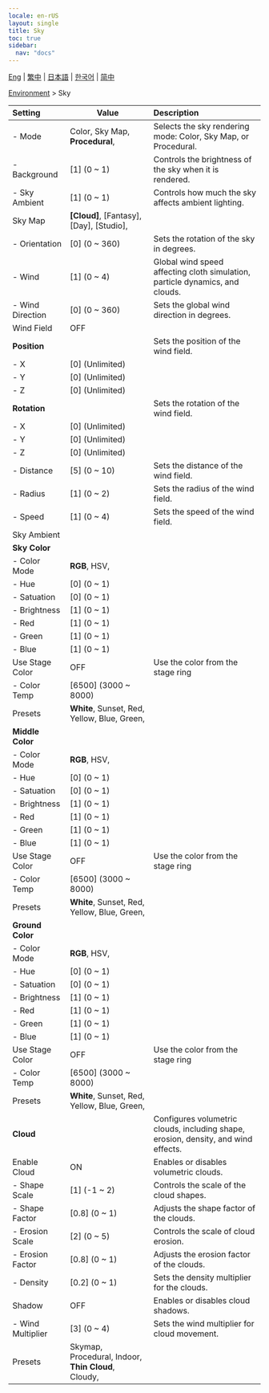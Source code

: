 ```yaml
---
locale: en-rUS
layout: single
title: Sky
toc: true
sidebar:
  nav: "docs"
---
```

[Eng](/dancexr/menu/2025.4/scene/sky) | [繁中](/tw/dancexr/menu/2025.4/scene/sky) | [日本語](/jp/dancexr/menu/2025.4/scene/sky) | [한국어](/kr/dancexr/menu/2025.4/scene/sky) | [简中](/zh/dancexr/menu/2025.4/scene/sky)

[Environment](../menu#Environment) > Sky



| Setting | Value | Description |
| :--- | --- | :--- |
|- Mode | Color, Sky Map, **Procedural**,  | Selects the sky rendering mode: Color, Sky Map, or Procedural.
|- Background | [1] (0 ~ 1) | Controls the brightness of the sky when it is rendered.
|- Sky Ambient | [1] (0 ~ 1) | Controls how much the sky affects ambient lighting.
| Sky Map | **[Cloud]**, [Fantasy], [Day], [Studio],  |  |
|- Orientation | [0] (0 ~ 360) | Sets the rotation of the sky in degrees.
|- Wind | [1] (0 ~ 4) | Global wind speed affecting cloth simulation, particle dynamics, and clouds.
|- Wind Direction | [0] (0 ~ 360) | Sets the global wind direction in degrees.
| Wind Field | OFF | 
|**Position** | | Sets the position of the wind field.
|- X | [0] (Unlimited) | 
|- Y | [0] (Unlimited) | 
|- Z | [0] (Unlimited) | 
|**Rotation** | | Sets the rotation of the wind field.
|- X | [0] (Unlimited) | 
|- Y | [0] (Unlimited) | 
|- Z | [0] (Unlimited) | 
|- Distance | [5] (0 ~ 10) | Sets the distance of the wind field.
|- Radius | [1] (0 ~ 2) | Sets the radius of the wind field.
|- Speed | [1] (0 ~ 4) | Sets the speed of the wind field.
| Sky Ambient || 
|**Sky Color** | | 
|- Color Mode | **RGB**, HSV,  | 
|- Hue | [0] (0 ~ 1) | 
|- Satuation | [0] (0 ~ 1) | 
|- Brightness | [1] (0 ~ 1) | 
|- Red | [1] (0 ~ 1) | 
|- Green | [1] (0 ~ 1) | 
|- Blue | [1] (0 ~ 1) | 
| Use Stage Color | OFF | Use the color from the stage ring
|- Color Temp | [6500] (3000 ~ 8000) | 
| Presets | **White**, Sunset, Red, Yellow, Blue, Green,  |  |
|**Middle Color** | | 
|- Color Mode | **RGB**, HSV,  | 
|- Hue | [0] (0 ~ 1) | 
|- Satuation | [0] (0 ~ 1) | 
|- Brightness | [1] (0 ~ 1) | 
|- Red | [1] (0 ~ 1) | 
|- Green | [1] (0 ~ 1) | 
|- Blue | [1] (0 ~ 1) | 
| Use Stage Color | OFF | Use the color from the stage ring
|- Color Temp | [6500] (3000 ~ 8000) | 
| Presets | **White**, Sunset, Red, Yellow, Blue, Green,  |  |
|**Ground Color** | | 
|- Color Mode | **RGB**, HSV,  | 
|- Hue | [0] (0 ~ 1) | 
|- Satuation | [0] (0 ~ 1) | 
|- Brightness | [1] (0 ~ 1) | 
|- Red | [1] (0 ~ 1) | 
|- Green | [1] (0 ~ 1) | 
|- Blue | [1] (0 ~ 1) | 
| Use Stage Color | OFF | Use the color from the stage ring
|- Color Temp | [6500] (3000 ~ 8000) | 
| Presets | **White**, Sunset, Red, Yellow, Blue, Green,  |  |
|**Cloud** | | Configures volumetric clouds, including shape, erosion, density, and wind effects.
| Enable Cloud | ON | Enables or disables volumetric clouds.
|- Shape Scale | [1] (-1 ~ 2) | Controls the scale of the cloud shapes.
|- Shape Factor | [0.8] (0 ~ 1) | Adjusts the shape factor of the clouds.
|- Erosion Scale | [2] (0 ~ 5) | Controls the scale of cloud erosion.
|- Erosion Factor | [0.8] (0 ~ 1) | Adjusts the erosion factor of the clouds.
|- Density | [0.2] (0 ~ 1) | Sets the density multiplier for the clouds.
| Shadow | OFF | Enables or disables cloud shadows.
|- Wind Multiplier | [3] (0 ~ 4) | Sets the wind multiplier for cloud movement.
| Presets | Skymap, Procedural, Indoor, **Thin Cloud**, Cloudy,  |  |
